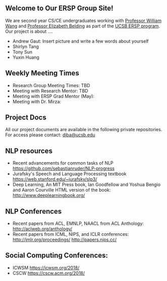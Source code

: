 ## Welcome to Our ERSP Group Site!

We are second year CS/CE undergraduates working with [Professor William Wang](https://www.cs.ucsb.edu/~william/) and [Professor Elizabeth Belding](http://people.cs.ucsb.edu/ebelding/front-page) as part of the [UCSB ERSP program](https://sites.google.com/site/erspucsb/home). Our project is about ....


* Andrew Gaut: Insert picture and write a few words about yourself
* Shirlyn Tang
* Tony Sun
* Yuxin Huang  


## Weekly Meeting Times

* Research Group Meeting Times: TBD
* Meeting with Research Mentor: TBD
* Meeting with ERSP Grad Mentor (May):
* Meeting with Dr. Mirza:


## Project Docs
All our project documents are available in the following private repositories. For access please contact: diba@ucsb.edu


## NLP resources
* Recent advancements for common tasks of NLP https://github.com/sebastianruder/NLP-progress
* Jurafsky's Speech and Language Processing textbook https://web.stanford.edu/~jurafsky/slp3/
* Deep Learning, An MIT Press book, Ian Goodfellow and Yoshua Bengio and Aaron Courville
HTML version of the book: http://www.deeplearningbook.org/


## NLP Conferences
* Recent papers from ACL, EMNLP, NAACL from ACL Anthology: http://aclweb.org/anthology/
* Recent papers from ICML, NIPS, and ICLR conferences: http://jmlr.org/proceedings/ http://papers.nips.cc/

## Social Computing Conferences:
* ICWSM https://icwsm.org/2018/
* CSCW https://cscw.acm.org/2018/

